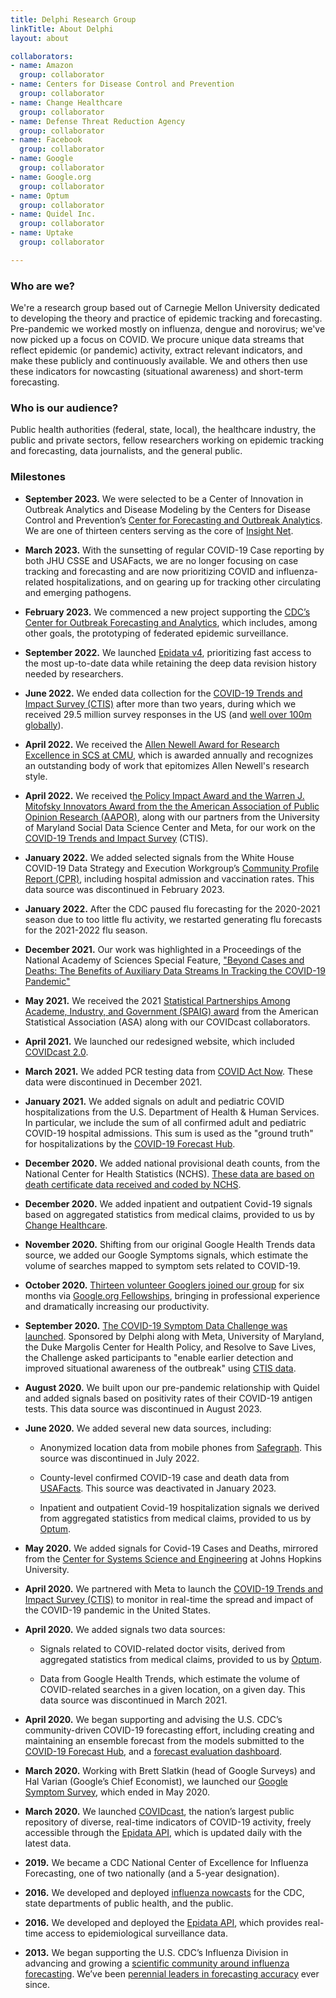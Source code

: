 ```yaml
---
title: Delphi Research Group
linkTitle: About Delphi
layout: about

collaborators:
- name: Amazon
  group: collaborator
- name: Centers for Disease Control and Prevention
  group: collaborator
- name: Change Healthcare
  group: collaborator
- name: Defense Threat Reduction Agency
  group: collaborator
- name: Facebook
  group: collaborator
- name: Google
  group: collaborator
- name: Google.org
  group: collaborator
- name: Optum
  group: collaborator
- name: Quidel Inc.
  group: collaborator
- name: Uptake
  group: collaborator

---
```


### Who are we?

We're a research group based out of Carnegie Mellon University dedicated to developing the theory and practice of epidemic tracking and forecasting. Pre-pandemic we worked mostly on influenza, dengue and norovirus; we've now picked up a focus on COVID. We procure unique data streams that reflect epidemic (or pandemic) activity, extract relevant indicators, and make these publicly and continuously available. We and others then use these indicators for nowcasting (situational awareness) and short-term forecasting.

### Who is our audience?

Public health authorities (federal, state, local), the healthcare industry, the public and private sectors, fellow researchers working on epidemic tracking and forecasting, data journalists, and the general public.

### Milestones

* **September 2023.** We were selected to be a Center of Innovation in Outbreak Analytics and Disease Modeling by the Centers for Disease Control and Prevention’s [Center for Forecasting and Outbreak Analytics](https://www.cdc.gov/forecast-outbreak-analytics/index.html). We are one of thirteen centers serving as the core of [Insight Net](https://www.cdc.gov/forecast-outbreak-analytics/partners/insightnet/index.html).

* **March 2023.** With the sunsetting of regular COVID-19 Case reporting by both JHU CSSE and USAFacts, we are no longer focusing on case tracking and forecasting and are now prioritizing COVID and influenza-related hospitalizations, and on gearing up for tracking other circulating and emerging pathogens.

* **February 2023.** We commenced a new project supporting the [CDC’s Center for Outbreak Forecasting and Analytics](https://www.cdc.gov/forecast-outbreak-analytics/index.html), which includes, among other goals, the prototyping of federated epidemic surveillance.

* **September 2022.** We launched [Epidata v4](https://delphi.cmu.edu/blog/2022/12/14/introducing-epidata-v4/), prioritizing fast access to the most up-to-date data while retaining the deep data revision history needed by researchers.

* **June 2022.** We ended data collection for the [COVID-19 Trends and Impact Survey (CTIS)](https://delphi.cmu.edu/covid19/ctis/) after more than two years, during which we received 29.5 million survey responses in the US (and [well over 100m globally](https://covidmap.umd.edu/)).

* **April 2022.** We received the [Allen Newell Award for Research Excellence in SCS at CMU](https://www.cs.cmu.edu/events/newell-award), which is awarded annually and recognizes an outstanding body of work that epitomizes Allen Newell's research style.

* **April 2022.** We received t[he Policy Impact Award and the Warren J. Mitofsky Innovators Award from the the American Association of Public Opinion Research (AAPOR)](https://www.cs.cmu.edu/news/2022/delphi-aapor-awards), along with our partners from the University of Maryland Social Data Science Center and Meta, for our work on the [COVID-19 Trends and Impact Survey](https://delphi.cmu.edu/covid19/ctis/) (CTIS).

* **January 2022.** We added selected signals from the White House COVID-19 Data Strategy and Execution Workgroup’s [Community Profile Report (CPR)](https://healthdata.gov/Health/COVID-19-Community-Profile-Report/gqxm-d9w9),  including hospital admission and vaccination rates. This data source was discontinued in February 2023.

* **January 2022.** After the CDC paused flu forecasting for the 2020-2021 season due to too little flu activity, we restarted generating flu forecasts for the 2021-2022 flu season.

* **December 2021.** Our work was highlighted in a Proceedings of the National Academy of Sciences Special Feature, ["Beyond Cases and Deaths: The Benefits of Auxiliary Data Streams In Tracking the COVID-19 Pandemic"](https://www.pnas.org/topic/548)

* **May 2021.** We received the 2021 [Statistical Partnerships Among Academe, Industry, and Government (SPAIG) award](https://www.cmu.edu/dietrich/news/news-stories/2021/may/spaig-covid.html) from the American Statistical Association (ASA) along with our COVIDcast collaborators.

* **April 2021.** We launched our redesigned website, which included [COVIDcast ](https://delphi.cmu.edu/covidcast/)[2.0](https://delphi.cmu.edu/covidcast/).

* **March 2021.** We added PCR testing data from [COVID Act Now](https://covidactnow.org/). These data were discontinued in December 2021.

* **January 2021.** We added signals on adult and pediatric COVID hospitalizations from the U.S. Department of Health & Human Services. In particular, we include the sum of all confirmed adult and pediatric COVID-19 hospital admissions. This sum is used as the "ground truth" for hospitalizations by the [COVID-19 Forecast Hub](https://covid19forecasthub.org/).

* **December 2020.** We added national provisional death counts, from the National Center for Health Statistics (NCHS). [These data are](https://www.cdc.gov/nchs/nvss/vsrr/COVID19/index.htm)[ based on death certificate data received and coded by NCHS](https://www.cdc.gov/nchs/nvss/vsrr/COVID19/index.htm).

* **December 2020.**  We added inpatient and outpatient Covid-19 signals based on aggregated statistics from medical claims, provided to us by [Change Healthcare](https://www.changehealthcare.com/).

* **November 2020.** Shifting from our original Google Health Trends data source, we added our Google Symptoms signals, which estimate the volume of searches mapped to symptom sets related to COVID-19.

* **October 2020.** [Thirteen volunteer Googlers joined our group](https://www.cmu.edu/news/stories/archives/2020/september/covidcast-google.html) for six months via [Google.org Fellowships](https://www.google.org/our-approach/), bringing in professional experience and dramatically increasing our productivity.

* **September 2020.** [The COVID-19 Symptom Data Challenge was launched](https://healthpolicy.duke.edu/events/covid-19-symptom-data-challenge). Sponsored by Delphi along with Meta, University of Maryland, the Duke Margolis Center for Health Policy, and Resolve to Save Lives, the Challenge asked participants to "enable earlier detection and improved situational awareness of the outbreak" using [CTIS data](https://delphi.cmu.edu/covidcast/survey-results/).

* **August 2020.** We built upon our pre-pandemic relationship with Quidel and added signals based on positivity rates of their COVID-19 antigen tests. This data source was discontinued in August 2023.

* **June 2020.** We added several new data sources, including:

    * Anonymized location data from mobile phones from [Safegraph](https://www.safegraph.com/). This source was discontinued in July 2022.

    * County-level confirmed COVID-19 case and death data from [USAFacts](https://usafacts.org/). This source was deactivated in January 2023.

    * Inpatient and outpatient Covid-19 hospitalization signals we derived from aggregated statistics from medical claims, provided to us by [Optum](https://www.optum.com/).

* **May 2020.** We added signals for Covid-19 Cases and Deaths, mirrored from the [Center for Systems Science and Engineering](https://systems.jhu.edu/research/public-health/ncov/) at Johns Hopkins University.

* **April 2020.** We partnered with Meta to launch the [COVID-19 Trends and Impact Survey (CTIS)](https://delphi.cmu.edu/covid19/ctis/) to monitor in real-time the spread and impact of the COVID-19 pandemic in the United States.

* **April 2020.** We added signals two data sources:

    * Signals related to COVID-related doctor visits, derived from aggregated statistics from medical claims, provided to us by [Optum](https://www.optum.com/). 

    * Data from Google Health Trends, which estimate the volume of COVID-related searches in a given location, on a given day. This data source was discontinued in March 2021.

* **April 2020.** We began supporting and advising the U.S. CDC’s community-driven COVID-19 forecasting effort, including creating and maintaining an ensemble forecast from the models submitted to the [COVID-19 Forecast Hub](https://covid19forecasthub.org/), and a [forecast evaluation dashboard](https://delphi.cmu.edu/forecast-eval/).

* **March 2020.** Working with Brett Slatkin (head of Google Surveys) and Hal Varian (Google’s Chief Economist), we launched our [Google Symptom Survey](https://delphi.cmu.edu/blog/2020/09/18/covid-19-symptom-surveys-through-google/), which ended in May 2020.

* **March 2020.** We launched [COVIDcast](https://delphi.cmu.edu/covidcast/), the nation’s largest public repository of diverse, real-time indicators of COVID-19 activity, freely accessible through the [Epidata API](https://cmu-delphi.github.io/delphi-epidata/api/covidcast.html), which is updated daily with the latest data.

* **2019.** We became a CDC National Center of Excellence for Influenza Forecasting, one of two nationally (and a 5-year designation).

* **2016.** We developed and deployed [influenza nowcasts](https://delphi.cmu.edu/nowcast/) for the CDC, state departments of public health, and the public.

* **2016.** We developed and deployed the [Epidata API](https://cmu-delphi.github.io/delphi-epidata/), which provides real-time access to epidemiological surveillance data.

* **2013.** We began supporting the U.S. CDC’s Influenza Division in advancing and growing a [scientific community around influenza forecasting](https://www.cdc.gov/flu/weekly/flusight/index.html). We’ve been [perennial leaders in forecasting accuracy](https://www.cs.cmu.edu/~roni/CDC%20Flu%20Challenge%202014-2018%20Results.pdf) ever since.


